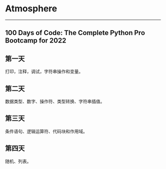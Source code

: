 # Atmosphere

---
100 Days of Code: The Complete Python Pro Bootcamp for 2022
---

## 第一天
打印，注释，调试，字符串操作和变量。

## 第二天
数据类型、数字、操作符、类型转换、字符串插值。

## 第三天
条件语句、逻辑运算符、代码块和作用域。

## 第四天
随机、列表。